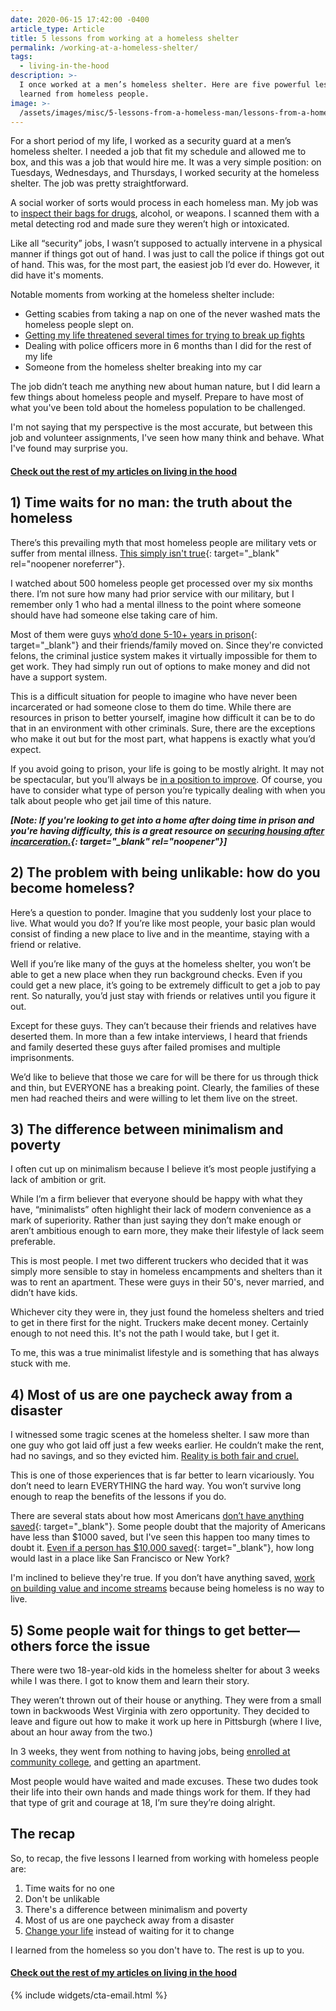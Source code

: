 ```yaml
---
date: 2020-06-15 17:42:00 -0400
article_type: Article
title: 5 lessons from working at a homeless shelter
permalink: /working-at-a-homeless-shelter/
tags:
  - living-in-the-hood
description: >-
  I once worked at a men’s homeless shelter. Here are five powerful lessons I
  learned from homeless people.
image: >-
  /assets/images/misc/5-lessons-from-a-homeless-man/lessons-from-a-homeless-man-ed-latimore.jpg
---
```

For a short period of my life, I worked as a security guard at a men’s homeless shelter. I needed a job that fit my schedule and allowed me to box, and this was a job that would hire me. It was a very simple position: on Tuesdays, Wednesdays, and Thursdays, I worked security at the homeless shelter. The job was pretty straightforward.

A social worker of sorts would process in each homeless man. My job was to [inspect their bags for drugs](/crackhead/), alcohol, or weapons. I scanned them with a metal detecting rod and made sure they weren’t high or intoxicated.

Like all “security” jobs, I wasn’t supposed to actually intervene in a physical manner if things got out of hand. I was just to call the police if things got out of hand. This was, for the most part, the easiest job I’d ever do. However, it did have it's moments.

Notable moments from working at the homeless shelter include:

* Getting scabies from taking a nap on one of the never washed mats the homeless people slept on.
* [Getting my life threatened several times for trying to break up fights](/how-to-win-a-street-fight/)
* Dealing with police officers more in 6 months than I did for the rest of my life
* Someone from the homeless shelter breaking into my car

The job didn’t teach me anything new about human nature, but I did learn a few things about homeless people and myself. Prepare to have most of what you've been told about the homeless population to be challenged.

I'm not saying that my perspective is the most accurate, but between this job and volunteer assignments, I've seen how many think and behave. What I've found may surprise you.

#### [Check out the rest of my articles on living in the hood](https://edlatimore.com/living-in-the-hood)

## 1) Time waits for no man: the truth about the homeless

There’s this prevailing myth that most homeless people are military vets or suffer from mental illness. [This simply isn't true](https://policyadvice.net/insurance/insights/homelessness-statistics/){: target="_blank" rel="noopener noreferrer"}.

I watched about 500 homeless people get processed over my six months there. I’m not sure how many had prior service with our military, but I remember only 1 who had a mental illness to the point where someone should have had someone else taking care of him.

Most of them were guys [who’d done 5-10+ years in prison](https://www.prisonpolicy.org/reports/housing.html){: target="_blank"} and their friends/family moved on. Since they're convicted felons, the criminal justice system makes it virtually impossible for them to get work. They had simply run out of options to make money and did not have a support system.

This is a difficult situation for people to imagine who have never been incarcerated or had someone close to them do time. While there are resources in prison to better yourself, imagine how difficult it can be to do that in an environment with other criminals. Sure, there are the exceptions who make it out but for the most part, what happens is exactly what you’d expect.

If you avoid going to prison, your life is going to be mostly alright. It may not be spectacular, but you’ll always be [in a position to improve](/personal-freedom/). Of course, you have to consider what type of person you’re typically dealing with when you talk about people who get jail time of this nature.

***\[Note: If you're looking to get into a home after doing time in prison and you're having difficulty, this is a great resource on [securing housing after incarceration.](https://www.bankrate.com/insurance/homeowners-insurance/secure-housing-after-incarceration/&#41;){: target="_blank" rel="noopener"}\]***

## 2) The problem with being unlikable: how do you become homeless?

Here’s a question to ponder. Imagine that you suddenly lost your place to live. What would you do? If you’re like most people, your basic plan would consist of finding a new place to live and in the meantime, staying with a friend or relative.

Well if you’re like many of the guys at the homeless shelter, you won’t be able to get a new place when they run background checks. Even if you could get a new place, it’s going to be extremely difficult to get a job to pay rent. So naturally, you’d just stay with friends or relatives until you figure it out.

Except for these guys. They can’t because their friends and relatives have deserted them. In more than a few intake interviews, I heard that friends and family deserted these guys after failed promises and multiple imprisonments.

We’d like to believe that those we care for will be there for us through thick and thin, but EVERYONE has a breaking point. Clearly, the families of these men had reached theirs and were willing to let them live on the street.

## 3) The difference between minimalism and poverty

I often cut up on minimalism because I believe it’s most people justifying a lack of ambition or grit.

While I’m a firm believer that everyone should be happy with what they have, “minimalists” often ​highlight​ their lack of modern convenience as a mark of superiority. Rather than just saying they don’t make enough or aren’t ambitious enough to earn more, they make their lifestyle of lack seem preferable.

This is most people. I met two different truckers who decided that it was simply more sensible to stay in homeless encampments and shelters than it was to rent an apartment. These were guys in their 50's, never married, and didn’t have kids.

Whichever city they were in, they just found the homeless shelters and tried to get in there first for the night. Truckers make decent money. Certainly enough to not need this. It's not the path I would take, but I get it.

To me, this was a true minimalist lifestyle and is something that has always stuck with me.

## 4) Most of us are one paycheck away from a disaster

I witnessed some tragic scenes at the homeless shelter. I saw more than one guy who got laid off just a few weeks earlier. He couldn’t make the rent, had no savings, and so they evicted him. [Reality is both fair and cruel.](/life-isnt-fair/)

This is one of those experiences that is far better to learn vicariously. You don’t need to learn EVERYTHING the hard way. You won’t survive long enough to reap the benefits of the lessons if you do.

There are several stats about how most Americans [don’t have anything saved](https://www.cnbc.com/2019/01/23/most-americans-dont-have-the-savings-to-cover-a-1000-emergency.html){: target="_blank"}. Some people doubt that the majority of Americans have less than $1000 saved, but I've seen this happen too many times to doubt it. [Even if a person has $10,000 saved](https://www.cnbc.com/2018/09/27/heres-how-much-money-americans-have-in-savings-at-every-income-level.html#:~:text=The%20average%20American%20household%20has,American%20household%20has%20only%20%2411%2C700.){: target="_blank"}, how long would last in a place like San Francisco or New York?

I'm inclined to believe they're true. If you don’t have anything saved, [work on building value and income streams](/stop-being-poor/) because being homeless is no way to live.

## 5) Some people wait for things to get better—others force the issue

There were two ​18-year-old kids in the homeless shelter for about 3 weeks while I was there. I got to know them and learn their story.

They weren’t thrown out of their house or anything. They were from a small town in backwoods West Virginia with zero opportunity. They decided to leave and figure out how to make it work up here in Pittsburgh (where I live, about an hour away from the two.)

In 3 weeks, they went from nothing to having jobs, being [enrolled at community college](/4-reasons-why-you-shouldnt-go-to-college/), and getting an apartment.

Most people would have waited and made excuses. These two dudes took their life into their own hands and made things work for them. If they had that type of grit and courage at 18, I’m sure they’re doing alright.

## The recap

So, to recap, the five lessons I learned from working with homeless people are:

1. Time waits for no one
2. Don't be unlikable
3. There's a difference between minimalism and poverty
4. Most of us are one paycheck away from a disaster
5. [Change your life](https://edlatimore.com/change-your-life/) instead of waiting for it to change

I learned from the homeless so you don't have to. The rest is up to you.

#### [Check out the rest of my articles on living in the hood](https://edlatimore.com/living-in-the-hood)

{% include widgets/cta-email.html %}
